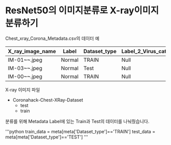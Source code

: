 # ResNet50의 이미지분류로 X-ray이미지 분류하기

Chest_xray_Corona_Metadata.csv의 데이터 예

X_ray_image_name|Label|Dataset_type|Label_2_Virus_category|Label_1_Virus_category
---|---|---|---|---|
IM-01~~.jpeg|Normal|TRAIN|Null|bacteria
IM-03~~.jpeg|Normal|Test|Null|virus
IM-00~~.jpeg|Normal|TRAIN|Null|Covid-19

X-ray 이미지 파일

* Coronahack-Chest-XRay-Dataset
  * test
  * train


분류를 위해 Metadata Label에 있는 Train과 Test의 데이터를 나눠줬습니다.

'''python
train_data = meta[meta['Dataset_type']=='TRAIN']
test_data = meta[meta['Dataset_type']=='TEST']
'''
